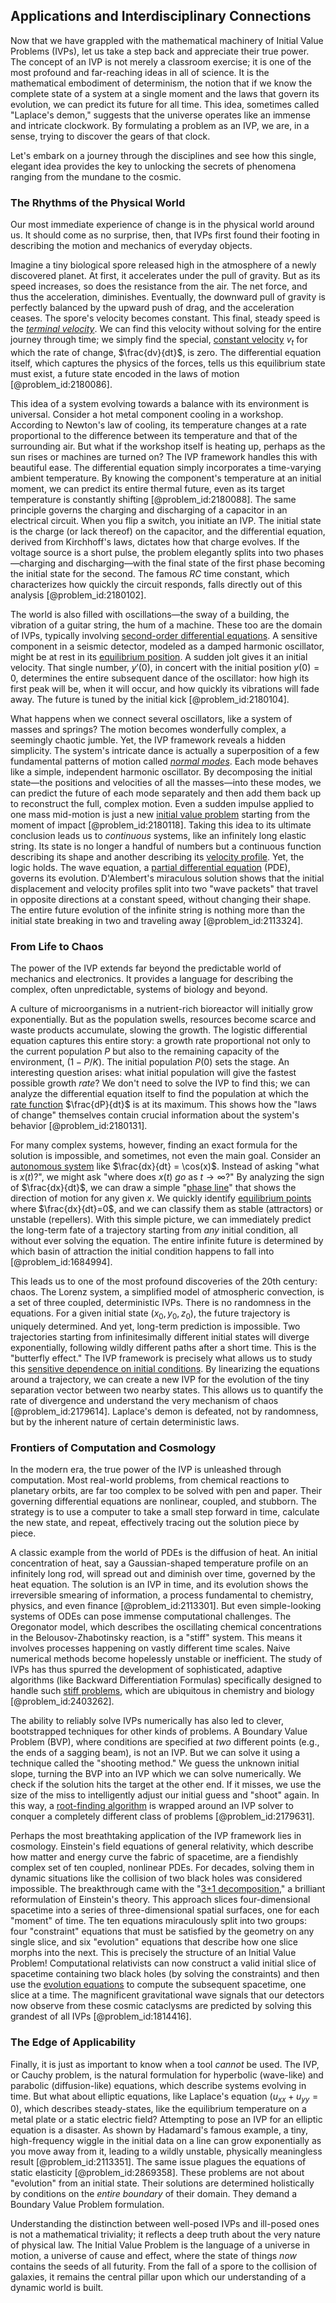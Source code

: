## Applications and Interdisciplinary Connections

Now that we have grappled with the mathematical machinery of Initial Value Problems (IVPs), let us take a step back and appreciate their true power. The concept of an IVP is not merely a classroom exercise; it is one of the most profound and far-reaching ideas in all of science. It is the mathematical embodiment of determinism, the notion that if we know the complete state of a system at a single moment and the laws that govern its evolution, we can predict its future for all time. This idea, sometimes called "Laplace's demon," suggests that the universe operates like an immense and intricate clockwork. By formulating a problem as an IVP, we are, in a sense, trying to discover the gears of that clock.

Let's embark on a journey through the disciplines and see how this single, elegant idea provides the key to unlocking the secrets of phenomena ranging from the mundane to the cosmic.

### The Rhythms of the Physical World

Our most immediate experience of change is in the physical world around us. It should come as no surprise, then, that IVPs first found their footing in describing the motion and mechanics of everyday objects.

Imagine a tiny biological spore released high in the atmosphere of a newly discovered planet. At first, it accelerates under the pull of gravity. But as its speed increases, so does the resistance from the air. The net force, and thus the acceleration, diminishes. Eventually, the downward pull of gravity is perfectly balanced by the upward push of drag, and the acceleration ceases. The spore's velocity becomes constant. This final, steady speed is the *[terminal velocity](@article_id:147305)*. We can find this velocity without solving for the entire journey through time; we simply find the special, [constant velocity](@article_id:170188) $v_t$ for which the rate of change, $\frac{dv}{dt}$, is zero. The differential equation itself, which captures the physics of the forces, tells us this equilibrium state must exist, a future state encoded in the laws of motion [@problem_id:2180086].

This idea of a system evolving towards a balance with its environment is universal. Consider a hot metal component cooling in a workshop. According to Newton's law of cooling, its temperature changes at a rate proportional to the difference between its temperature and that of the surrounding air. But what if the workshop itself is heating up, perhaps as the sun rises or machines are turned on? The IVP framework handles this with beautiful ease. The differential equation simply incorporates a time-varying ambient temperature. By knowing the component's temperature at an initial moment, we can predict its entire thermal future, even as its target temperature is constantly shifting [@problem_id:2180088]. The same principle governs the charging and discharging of a capacitor in an electrical circuit. When you flip a switch, you initiate an IVP. The initial state is the charge (or lack thereof) on the capacitor, and the differential equation, derived from Kirchhoff's laws, dictates how that charge evolves. If the voltage source is a short pulse, the problem elegantly splits into two phases—charging and discharging—with the final state of the first phase becoming the initial state for the second. The famous $RC$ time constant, which characterizes how quickly the circuit responds, falls directly out of this analysis [@problem_id:2180102].

The world is also filled with oscillations—the sway of a building, the vibration of a guitar string, the hum of a machine. These too are the domain of IVPs, typically involving [second-order differential equations](@article_id:268871). A sensitive component in a seismic detector, modeled as a damped harmonic oscillator, might be at rest in its [equilibrium position](@article_id:271898). A sudden jolt gives it an initial velocity. That single number, $y'(0)$, in concert with the initial position $y(0)=0$, determines the entire subsequent dance of the oscillator: how high its first peak will be, when it will occur, and how quickly its vibrations will fade away. The future is tuned by the initial kick [@problem_id:2180104].

What happens when we connect several oscillators, like a system of masses and springs? The motion becomes wonderfully complex, a seemingly chaotic jumble. Yet, the IVP framework reveals a hidden simplicity. The system's intricate dance is actually a superposition of a few fundamental patterns of motion called *[normal modes](@article_id:139146)*. Each mode behaves like a simple, independent harmonic oscillator. By decomposing the initial state—the positions and velocities of all the masses—into these modes, we can predict the future of each mode separately and then add them back up to reconstruct the full, complex motion. Even a sudden impulse applied to one mass mid-motion is just a new [initial value problem](@article_id:142259) starting from the moment of impact [@problem_id:2180118]. Taking this idea to its ultimate conclusion leads us to *continuous* systems, like an infinitely long elastic string. Its state is no longer a handful of numbers but a continuous function describing its shape and another describing its [velocity profile](@article_id:265910). Yet, the logic holds. The wave equation, a [partial differential equation](@article_id:140838) (PDE), governs its evolution. D'Alembert's miraculous solution shows that the initial displacement and velocity profiles split into two "wave packets" that travel in opposite directions at a constant speed, without changing their shape. The entire future evolution of the infinite string is nothing more than the initial state breaking in two and traveling away [@problem_id:2113324].

### From Life to Chaos

The power of the IVP extends far beyond the predictable world of mechanics and electronics. It provides a language for describing the complex, often unpredictable, systems of biology and beyond.

A culture of microorganisms in a nutrient-rich bioreactor will initially grow exponentially. But as the population swells, resources become scarce and waste products accumulate, slowing the growth. The logistic differential equation captures this entire story: a growth rate proportional not only to the current population $P$ but also to the remaining capacity of the environment, $(1 - P/K)$. The initial population $P(0)$ sets the stage. An interesting question arises: what initial population will give the fastest possible growth *rate*? We don't need to solve the IVP to find this; we can analyze the differential equation itself to find the population at which the [rate function](@article_id:153683) $\frac{dP}{dt}$ is at its maximum. This shows how the "laws of change" themselves contain crucial information about the system's behavior [@problem_id:2180131].

For many complex systems, however, finding an exact formula for the solution is impossible, and sometimes, not even the main goal. Consider an [autonomous system](@article_id:174835) like $\frac{dx}{dt} = \cos(x)$. Instead of asking "what is $x(t)$?", we might ask "where does $x(t)$ *go* as $t \to \infty$?" By analyzing the sign of $\frac{dx}{dt}$, we can draw a simple "[phase line](@article_id:269067)" that shows the direction of motion for any given $x$. We quickly identify [equilibrium points](@article_id:167009) where $\frac{dx}{dt}=0$, and we can classify them as stable (attractors) or unstable (repellers). With this simple picture, we can immediately predict the long-term fate of a trajectory starting from *any* initial condition, all without ever solving the equation. The entire infinite future is determined by which basin of attraction the initial condition happens to fall into [@problem_id:1684994].

This leads us to one of the most profound discoveries of the 20th century: chaos. The Lorenz system, a simplified model of atmospheric convection, is a set of three coupled, deterministic IVPs. There is no randomness in the equations. For a given initial state $(x_0, y_0, z_0)$, the future trajectory is uniquely determined. And yet, long-term prediction is impossible. Two trajectories starting from infinitesimally different initial states will diverge exponentially, following wildly different paths after a short time. This is the "butterfly effect." The IVP framework is precisely what allows us to study this [sensitive dependence on initial conditions](@article_id:143695). By linearizing the equations around a trajectory, we can create a new IVP for the evolution of the tiny separation vector between two nearby states. This allows us to quantify the rate of divergence and understand the very mechanism of chaos [@problem_id:2179614]. Laplace's demon is defeated, not by randomness, but by the inherent nature of certain deterministic laws.

### Frontiers of Computation and Cosmology

In the modern era, the true power of the IVP is unleashed through computation. Most real-world problems, from chemical reactions to planetary orbits, are far too complex to be solved with pen and paper. Their governing differential equations are nonlinear, coupled, and stubborn. The strategy is to use a computer to take a small step forward in time, calculate the new state, and repeat, effectively tracing out the solution piece by piece.

A classic example from the world of PDEs is the diffusion of heat. An initial concentration of heat, say a Gaussian-shaped temperature profile on an infinitely long rod, will spread out and diminish over time, governed by the heat equation. The solution is an IVP in time, and its evolution shows the irreversible smearing of information, a process fundamental to chemistry, physics, and even finance [@problem_id:2113301]. But even simple-looking systems of ODEs can pose immense computational challenges. The Oregonator model, which describes the oscillating chemical concentrations in the Belousov-Zhabotinsky reaction, is a "stiff" system. This means it involves processes happening on vastly different time scales. Naive numerical methods become hopelessly unstable or inefficient. The study of IVPs has thus spurred the development of sophisticated, adaptive algorithms (like Backward Differentiation Formulas) specifically designed to handle such [stiff problems](@article_id:141649), which are ubiquitous in chemistry and biology [@problem_id:2403262].

The ability to reliably solve IVPs numerically has also led to clever, bootstrapped techniques for other kinds of problems. A Boundary Value Problem (BVP), where conditions are specified at *two* different points (e.g., the ends of a sagging beam), is not an IVP. But we can solve it using a technique called the "shooting method." We guess the unknown initial slope, turning the BVP into an IVP which we can solve numerically. We check if the solution hits the target at the other end. If it misses, we use the size of the miss to intelligently adjust our initial guess and "shoot" again. In this way, a [root-finding algorithm](@article_id:176382) is wrapped around an IVP solver to conquer a completely different class of problems [@problem_id:2179631].

Perhaps the most breathtaking application of the IVP framework lies in cosmology. Einstein's field equations of general relativity, which describe how matter and energy curve the fabric of spacetime, are a fiendishly complex set of ten coupled, nonlinear PDEs. For decades, solving them in dynamic situations like the collision of two black holes was considered impossible. The breakthrough came with the "[3+1 decomposition](@article_id:139835)," a brilliant reformulation of Einstein's theory. This approach slices four-dimensional spacetime into a series of three-dimensional spatial surfaces, one for each "moment" of time. The ten equations miraculously split into two groups: four "constraint" equations that must be satisfied by the geometry on any single slice, and six "evolution" equations that describe how one slice morphs into the next. This is precisely the structure of an Initial Value Problem! Computational relativists can now construct a valid initial slice of spacetime containing two black holes (by solving the constraints) and then use the [evolution equations](@article_id:267643) to compute the subsequent spacetime, one slice at a time. The magnificent gravitational wave signals that our detectors now observe from these cosmic cataclysms are predicted by solving this grandest of all IVPs [@problem_id:1814416].

### The Edge of Applicability

Finally, it is just as important to know when a tool *cannot* be used. The IVP, or Cauchy problem, is the natural formulation for hyperbolic (wave-like) and parabolic (diffusion-like) equations, which describe systems evolving in time. But what about elliptic equations, like Laplace's equation ($u_{xx} + u_{yy} = 0$), which describes steady-states, like the equilibrium temperature on a metal plate or a static electric field? Attempting to pose an IVP for an elliptic equation is a disaster. As shown by Hadamard's famous example, a tiny, high-frequency wiggle in the initial data on a line can grow exponentially as you move away from it, leading to a wildly unstable, physically meaningless result [@problem_id:2113351]. The same issue plagues the equations of static elasticity [@problem_id:2869358]. These problems are not about "evolution" from an initial state. Their solutions are determined holistically by conditions on the *entire boundary* of their domain. They demand a Boundary Value Problem formulation.

Understanding the distinction between well-posed IVPs and ill-posed ones is not a mathematical triviality; it reflects a deep truth about the very nature of physical law. The Initial Value Problem is the language of a universe in motion, a universe of cause and effect, where the state of things *now* contains the seeds of all futurity. From the fall of a spore to the collision of galaxies, it remains the central pillar upon which our understanding of a dynamic world is built.